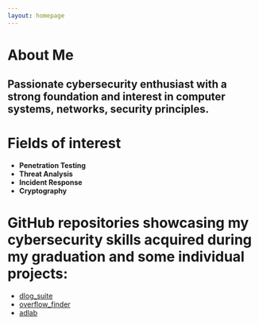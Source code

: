 ```yaml
---
layout: homepage
---
```


# About Me

## Passionate cybersecurity enthusiast with a strong foundation and interest in computer systems, networks, security principles.

# Fields of interest

- **Penetration Testing**
- **Threat Analysis**
- **Incident Response**
- **Cryptography**

# GitHub repositories showcasing my cybersecurity skills acquired during my graduation and some individual projects:

- [dlog_suite](https://github.com/T4n17/dlog_suite)
- [overflow_finder](https://github.com/T4n17/overflow_finder)
- [adlab](https://github.com/T4n17/adlab)
